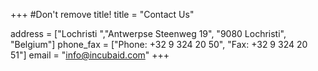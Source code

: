 +++
#Don't remove title!
title = "Contact Us"

address = ["Lochristi ","Antwerpse Steenweg 19", "9080 Lochristi", "Belgium"]
phone_fax = ["Phone: +32 9 324 20 50", "Fax: +32 9 324 20 51"]
email = "info@incubaid.com"
+++
